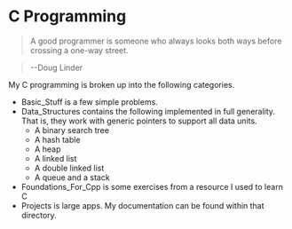 # C Programming

> A good programmer is someone who always looks both ways before crossing a one-way street. 

> --Doug Linder

My C programming is broken up into the following categories.

* Basic_Stuff is a few simple problems. 
* Data_Structures contains the following implemented in full generality. That is, they work with generic pointers to support all data units. 
  * A binary search tree
  * A hash table
  * A heap
  * A linked list
  * A double linked list
  * A queue and a stack
* Foundations_For_Cpp is some exercises from a resource I used to learn C
* Projects is large apps. My documentation can be found within that directory.



